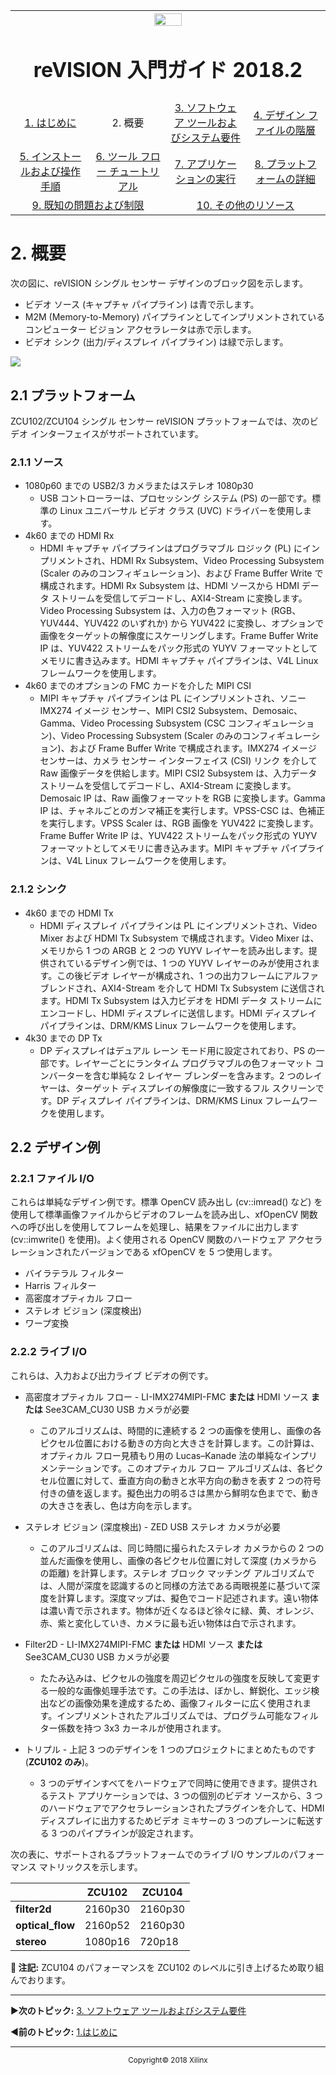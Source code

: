 <table style="width:100%">
  <tr>

<th width="100%" colspan="6"><img src="https://www.xilinx.com/content/dam/xilinx/imgs/press/media-kits/corporate/xilinx-logo.png" width="30%"/><h1>reVISION 入門ガイド 2018.2</h1>
</th>

  </tr>
  <tr>
    <td width="17%" align="center"><a href="README.md">1.  はじめに</a></td>
    <td width="16%" align="center">2.  概要</td>
    <td width="17%" align="center"><a href="software-tools-system-requirements.md">3.  ソフトウェア ツールおよびシステム要件</a></td>
    <td width="17%" align="center"><a href="design-file-hierarchy.md">4.  デザイン ファイルの階層</a></td>
</tr>
<tr>
    <td width="17%" align="center"><a href="operating-instructions.md">5.  インストールおよび操作手順</a></td>
    <td width="16%" align="center"><a href="tool-flow-tutorials.md">6.  ツール フロー チュートリアル</a></td>
    <td width="17%" align="center"><a href="run-application.md">7.  アプリケーションの実行</a></td>
    <td width="17%" align="center"><a href="platform-details.md">8.  プラットフォームの詳細</a></td>    
  </tr>
<tr>
    <td width="17%" align="center" colspan="2"><a href="known-issues-limitations.md">9.  既知の問題および制限</a></td>
    <td width="16%" align="center" colspan="2"><a href="additional-references.md">10.  その他のリソース</a></td>
</tr>
</table>

# 2.  概要

次の図に、reVISION シングル センサー デザインのブロック図を示します。
* ビデオ ソース (キャプチャ パイプライン) は青で示します。
* M2M (Memory-to-Memory) パイプラインとしてインプリメントされているコンピューター ビジョン アクセラレータは赤で示します。
* ビデオ シンク (出力/ディスプレイ パイプライン) は緑で示します。

![](./images/rv-ss-bd.jpg)

## 2.1 プラットフォーム

ZCU102/ZCU104 シングル センサー reVISION プラットフォームでは、次のビデオ インターフェイスがサポートされています。

### 2.1.1 ソース
* 1080p60 までの USB2/3 カメラまたはステレオ 1080p30
   * USB コントローラーは、プロセッシング システム (PS) の一部です。標準の Linux ユニバーサル ビデオ クラス (UVC) ドライバーを使用します。
* 4k60 までの HDMI Rx
   * HDMI キャプチャ パイプラインはプログラマブル ロジック (PL) にインプリメントされ、HDMI Rx Subsystem、Video Processing Subsystem (Scaler のみのコンフィギュレーション)、および Frame Buffer Write で構成されます。HDMI Rx Subsystem は、HDMI ソースから HDMI データ ストリームを受信してデコードし、AXI4-Stream に変換します。Video Processing Subsystem は、入力の色フォーマット (RGB、YUV444、YUV422 のいずれか) から YUV422 に変換し、オプションで画像をターゲットの解像度にスケーリングします。Frame Buffer Write IP は、YUV422 ストリームをパック形式の YUYV フォーマットとしてメモリに書き込みます。HDMI キャプチャ パイプラインは、V4L Linux フレームワークを使用します。
* 4k60 までのオプションの FMC カードを介した MIPI CSI
   * MIPI キャプチャ パイプラインは PL にインプリメントされ、ソニー IMX274 イメージ センサー、MIPI CSI2 Subsystem、Demosaic、Gamma、Video Processing Subsystem (CSC コンフィギュレーション)、Video Processing Subsystem (Scaler のみのコンフィギュレーション)、および Frame Buffer Write で構成されます。IMX274 イメージ センサーは、カメラ センサー インターフェイス (CSI) リンク を介して Raw 画像データを供給します。MIPI CSI2 Subsystem は、入力データ ストリームを受信してデコードし、AXI4-Stream に変換します。Demosaic IP は、Raw 画像フォーマットを RGB に変換します。Gamma IP は、チャネルごとのガンマ補正を実行します。VPSS-CSC は、色補正を実行します。VPSS Scaler は、RGB 画像を YUV422 に変換します。Frame Buffer Write IP は、YUV422 ストリームをパック形式の YUYV フォーマットとしてメモリに書き込みます。MIPI キャプチャ パイプラインは、V4L Linux フレームワークを使用します。

### 2.1.2 シンク
* 4k60 までの HDMI Tx
  * HDMI ディスプレイ パイプラインは PL にインプリメントされ、Video Mixer および HDMI Tx Subsystem で構成されます。Video Mixer は、メモリから 1 つの ARGB と 2 つの YUYV レイヤーを読み出します。提供されているデザイン例では、1 つの YUYV レイヤーのみが使用されます。この後ビデオ レイヤーが構成され、1 つの出力フレームにアルファブレンドされ、AXI4-Stream を介して HDMI Tx Subsystem に送信されます。HDMI Tx Subsystem は入力ビデオを HDMI データ ストリームにエンコードし、HDMI ディスプレイに送信します。HDMI ディスプレイ パイプラインは、DRM/KMS Linux フレームワークを使用します。
* 4k30 までの DP Tx
   * DP ディスプレイはデュアル レーン モード用に設定されており、PS の一部です。レイヤーごとにランタイム プログラマブルの色フォーマット コンバーターを含む単純な 2 レイヤー ブレンダーを含みます。2 つのレイヤーは、ターゲット ディスプレイの解像度に一致するフル スクリーンです。DP ディスプレイ パイプラインは、DRM/KMS Linux フレームワークを使用します。

## 2.2 デザイン例

### 2.2.1 ファイル I/O
これらは単純なデザイン例です。標準 OpenCV 読み出し (cv::imread() など) を使用して標準画像ファイルからビデオのフレームを読み出し、xfOpenCV 関数への呼び出しを使用してフレームを処理し、結果をファイルに出力します (cv::imwrite() を使用)。よく使用される OpenCV 関数のハードウェア アクセラレーションされたバージョンである xfOpenCV を 5 つ使用します。
* バイラテラル フィルター
* Harris フィルター
* 高密度オプティカル フロー
* ステレオ ビジョン (深度検出)
* ワープ変換

### 2.2.2 ライブ I/O
これらは、入力および出力ライブ ビデオの例です。
* 高密度オプティカル フロー - LI-IMX274MIPI-FMC **または** HDMI ソース **または** See3CAM_CU30 USB カメラが必要
   * このアルゴリズムは、時間的に連続する 2 つの画像を使用し、画像の各ピクセル位置における動きの方向と大きさを計算します。この計算は、オプティカル フロー見積もり用の Lucas–Kanade 法の単純なインプリメンテーションです。このオプティカル フロー アルゴリズムは、各ピクセル位置に対して、垂直方向の動きと水平方向の動きを表す 2 つの符号付きの値を返します。擬色出力の明るさは黒から鮮明な色までで、動きの大きさを表し、色は方向を示します。

* ステレオ ビジョン (深度検出) - ZED USB ステレオ カメラが必要
   * このアルゴリズムは、同じ時間に撮られたステレオ カメラからの 2 つの並んだ画像を使用し、画像の各ピクセル位置に対して深度 (カメラからの距離) を計算します。ステレオ ブロック マッチング アルゴリズムでは、人間が深度を認識するのと同様の方法である両眼視差に基づいて深度を計算します。深度マップは、擬色でコード記述されます。遠い物体は濃い青で示されます。物体が近くなるほど徐々に緑、黄、オレンジ、赤、紫と変化していき、カメラに最も近い物体は白で示されます。

* Filter2D - LI-IMX274MIPI-FMC **または** HDMI ソース **または** See3CAM_CU30 USB カメラが必要
   * たたみ込みは、ピクセルの強度を周辺ピクセルの強度を反映して変更する一般的な画像処理手法です。この手法は、ぼかし、鮮鋭化、エッジ検出などの画像効果を達成するため、画像フィルターに広く使用されます。インプリメントされたアルゴリズムでは、プログラム可能なフィルター係数を持つ 3x3 カーネルが使用されます。

* トリプル - 上記 3 つのデザインを 1 つのプロジェクトにまとめたものです (**ZCU102 のみ**)。
   * 3 つのデザインすべてをハードウェアで同時に使用できます。提供されるテスト アプリケーションでは、3 つの個別のビデオ ソースから、3 つのハードウェアでアクセラレーションされたプラグインを介して、HDMI ディスプレイに出力するためビデオ ミキサーの 3 つのプレーンに転送する 3 つのパイプラインが設定されます。

次の表に、サポートされるプラットフォームでのライブ I/O サンプルのパフォーマンス マトリックスを示します。

|   | **ZCU102** | **ZCU104** |
|----|----|----|
| **filter2d** | 2160p30 | 2160p30 |
| **optical_flow** | 2160p52 | 2160p30 |
| **stereo** | 1080p16 | 720p18 |

**:pushpin: 注記:**
ZCU104 のパフォーマンスを ZCU102 のレベルに引き上げるため取り組んでおります。

<hr/>

:arrow_forward:**次のトピック:**  [3.  ソフトウェア ツールおよびシステム要件](software-tools-system-requirements.md)

:arrow_backward:**前のトピック:**  [1.はじめに](README.md)
<hr/>
<p align="center"><sup>Copyright&copy; 2018 Xilinx</sup></p>
